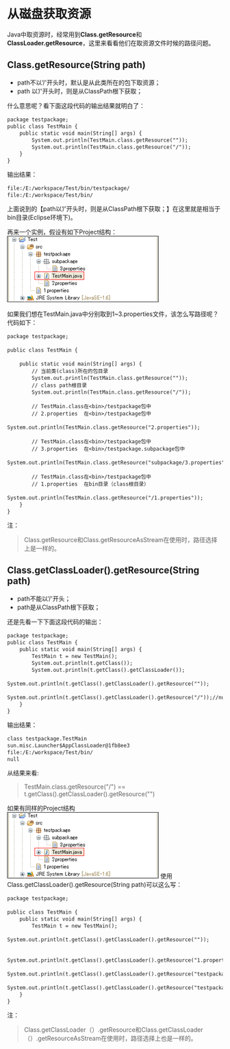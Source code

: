 # 从磁盘获取资源

Java中取资源时，经常用到**Class.getResource**和**ClassLoader.getResource**，这里来看看他们在取资源文件时候的路径问题。

## Class.getResource(String path)
* path不以’/'开头时，默认是从此类所在的包下取资源；
* path  以’/'开头时，则是从ClassPath根下获取；

什么意思呢？看下面这段代码的输出结果就明白了：
```
package testpackage;
public class TestMain {
    public static void main(String[] args) {
        System.out.println(TestMain.class.getResource(""));
        System.out.println(TestMain.class.getResource("/"));
    }
}
```
输出结果：
```
file:/E:/workspace/Test/bin/testpackage/
file:/E:/workspace/Test/bin/
```
上面说到的【path以’/'开头时，则是从ClassPath根下获取；】在这里就是相当于bin目录(Eclipse环境下)。

再来一个实例，假设有如下Project结构：
![structure](media/1.png)

如果我们想在TestMain.java中分别取到1~3.properties文件，该怎么写路径呢？代码如下：
```
package testpackage;

public class TestMain {

    public static void main(String[] args) {
        // 当前类(class)所在的包目录
        System.out.println(TestMain.class.getResource(""));
        // class path根目录
        System.out.println(TestMain.class.getResource("/"));
        
        // TestMain.class在<bin>/testpackage包中
        // 2.properties  在<bin>/testpackage包中
        System.out.println(TestMain.class.getResource("2.properties"));
        
        // TestMain.class在<bin>/testpackage包中
        // 3.properties  在<bin>/testpackage.subpackage包中
        System.out.println(TestMain.class.getResource("subpackage/3.properties"));
        
        // TestMain.class在<bin>/testpackage包中
        // 1.properties  在bin目录（class根目录）
        System.out.println(TestMain.class.getResource("/1.properties"));
    }
}
```
注：
>Class.getResource和Class.getResourceAsStream在使用时，路径选择上是一样的。

## Class.getClassLoader().getResource(String path)
* path不能以’/'开头；
* path是从ClassPath根下获取；

还是先看一下下面这段代码的输出：
```
package testpackage;
public class TestMain {
    public static void main(String[] args) {
        TestMain t = new TestMain();
        System.out.println(t.getClass());
        System.out.println(t.getClass().getClassLoader());
        System.out.println(t.getClass().getClassLoader().getResource(""));
        System.out.println(t.getClass().getClassLoader().getResource("/"));//null
    }
}
```
输出结果：
```
class testpackage.TestMain
sun.misc.Launcher$AppClassLoader@1fb8ee3
file:/E:/workspace/Test/bin/
null
```
从结果来看:
>TestMain.class.getResource("/") == t.getClass().getClassLoader().getResource("")

如果有同样的Project结构
![structure](media/1.png)
使用Class.getClassLoader().getResource(String path)可以这么写：
 
```
package testpackage;

public class TestMain {
    public static void main(String[] args) {
        TestMain t = new TestMain();
        System.out.println(t.getClass().getClassLoader().getResource(""));
        
        System.out.println(t.getClass().getClassLoader().getResource("1.properties"));
        System.out.println(t.getClass().getClassLoader().getResource("testpackage/2.properties"));
        System.out.println(t.getClass().getClassLoader().getResource("testpackage/subpackage/3.properties"));
    }
}
```
注：
>Class.getClassLoader（）.getResource和Class.getClassLoader（）.getResourceAsStream在使用时，路径选择上也是一样的。

